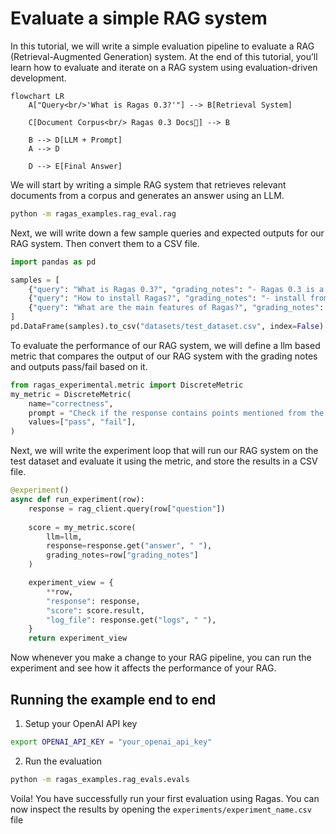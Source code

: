# Evaluate a simple RAG system

In this tutorial, we will write a simple evaluation pipeline to evaluate a RAG (Retrieval-Augmented Generation) system. At the end of this tutorial, you’ll learn how to evaluate and iterate on a RAG system using evaluation-driven development.

```mermaid
flowchart LR
    A["Query<br/>'What is Ragas 0.3?'"] --> B[Retrieval System]
    
    C[Document Corpus<br/> Ragas 0.3 Docs📄] --> B
    
    B --> D[LLM + Prompt]
    A --> D
    
    D --> E[Final Answer]
```

We will start by writing a simple RAG system that retrieves relevant documents from a corpus and generates an answer using an LLM.

```bash
python -m ragas_examples.rag_eval.rag
```


Next, we will write down a few sample queries and expected outputs for our RAG system. Then convert them to a CSV file.

```python
import pandas as pd

samples = [
    {"query": "What is Ragas 0.3?", "grading_notes": "- Ragas 0.3 is a library for evaluating LLM applications."},
    {"query": "How to install Ragas?", "grading_notes": "- install from source  - install from pip using ragas_experimental"},
    {"query": "What are the main features of Ragas?", "grading_notes": "organised around - experiments - datasets - metrics."}
]
pd.DataFrame(samples).to_csv("datasets/test_dataset.csv", index=False)
```

To evaluate the performance of our RAG system, we will define a llm based metric that compares the output of our RAG system with the grading notes and outputs pass/fail based on it.

```python
from ragas_experimental.metric import DiscreteMetric
my_metric = DiscreteMetric(
    name="correctness",
    prompt = "Check if the response contains points mentioned from the grading notes and return 'pass' or 'fail'.\nResponse: {response} Grading Notes: {grading_notes}",
    values=["pass", "fail"],
)
```

Next, we will write the experiment loop that will run our RAG system on the test dataset and evaluate it using the metric, and store the results in a CSV file.

```python
@experiment()
async def run_experiment(row):
    response = rag_client.query(row["question"])
    
    score = my_metric.score(
        llm=llm,
        response=response.get("answer", " "),
        grading_notes=row["grading_notes"]
    )

    experiment_view = {
        **row,
        "response": response,
        "score": score.result,
        "log_file": response.get("logs", " "),
    }
    return experiment_view
```

Now whenever you make a change to your RAG pipeline, you can run the experiment and see how it affects the performance of your RAG. 

## Running the example end to end

1. Setup your OpenAI API key

```bash
export OPENAI_API_KEY = "your_openai_api_key"
```

2. Run the evaluation

```bash
python -m ragas_examples.rag_evals.evals
```

Voila! You have successfully run your first evaluation using Ragas. You can now inspect the results by opening the `experiments/experiment_name.csv` file
